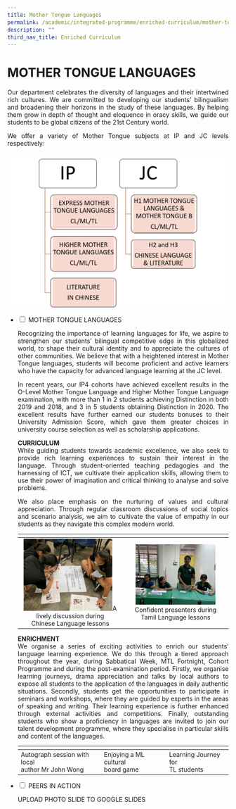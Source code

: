 ```yaml
---
title: Mother Tongue Languages
permalink: /academic/integrated-programme/enriched-curriculum/mother-tongue-languages/
description: ""
third_nav_title: Enriched Curriculum
---
```

# MOTHER TONGUE LANGUAGES

<p style="text-align: justify;">Our department celebrates the diversity of languages and their intertwined rich cultures. We are committed to developing our students’ bilingualism and broadening their horizons in the study of these languages. By helping them grow in depth of thought and eloquence in oracy skills, we guide our students to be global citizens of the 21st Century world.</p>

<p style="text-align: justify;">We offer a variety of Mother Tongue subjects at IP and JC levels respectively:</p>

![](/images/Academic/Enriched%20Curriculum/Mother%20Tongue%20Languages/Picture1_subject%20diagram.jpg)


<ul class="jekyllcodex_accordion">
  <li>
    <input type="checkbox" id="accordion1">
    <label for="accordion1">MOTHER TONGUE LANGUAGES</label>
    <div>
						<p style="text-align: justify;">Recognizing the importance of learning languages for life, we aspire to strengthen our students’ bilingual competitive edge in this globalized world, to shape their cultural identity and to appreciate the cultures of other communities. We believe that with a heightened interest in Mother Tongue languages, students will become proficient and active learners who have the capacity for advanced language learning at the JC level.</p>
			<p style="text-align: justify;">In recent years, our IP4 cohorts have achieved excellent results in the O-Level Mother Tongue Language and Higher Mother Tongue Language examination, with more than 1 in 2 students achieving Distinction in both 2019 and 2018, and 3 in 5 students obtaining Distinction in 2020. The excellent results have further earned our students bonuses to their University Admission Score, which gave them greater choices in university course selection as well as scholarship applications.</p>
			<p style="text-align: justify;"><b>CURRICULUM</b><br>While guiding students towards academic excellence, we also seek to provide rich learning experiences to sustain their interest in the language. Through student-oriented teaching pedagogies and the harnessing of ICT, we cultivate their application skills, allowing them to use their power of imagination and critical thinking to analyse and solve problems.</p>
			<p style="text-align: justify;">We also place emphasis on the nurturing of values and cultural appreciation. Through regular classroom discussions of social topics and scenario analysis, we aim to cultivate the value of empathy in our students as they navigate this complex modern world.</p>
			<table>
<thead>
  <tr>
    <th></th>
    <th></th>
  </tr>
</thead>
<tbody>
  <tr>
    <td style="text-align: center;"><img src="/images/Academic/Enriched%20Curriculum/Mother%20Tongue%20Languages/Picture%202_T_L%20CL.jpg" style="width:90%">A lively discussion during<br>Chinese Language lessons</td>
    <td style="text-align: center;"><img src="/images/Academic/Enriched%20Curriculum/Mother%20Tongue%20Languages/Picture%203_T_L%20ML.jpg" style="width:80%">Confident presenters during<br>Tamil Language lessons</td>
  </tr>
</tbody>
</table>
			<p style="text-align: justify;"><b>ENRICHMENT</b><br>We organise a series of exciting activities to enrich our students’ language learning experience. We do this through a tiered approach throughout the year, during Sabbatical Week, MTL Fortnight, Cohort Programme and during the post-examination period. Firstly, we organise learning journeys, drama appreciation and talks by local authors to expose all students to the application of the languages in daily authentic situations. Secondly, students get the opportunities to participate in seminars and workshops, where they are guided by experts in the areas of speaking and writing. Their learning experience is further enhanced through external activities and competitions. Finally, outstanding students who show a proficiency in languages are invited to join our talent development programme, where they specialise in particular skills and content of the languages.</p>
			<table>
<thead>
  <tr>
    <th></th>
    <th></th>
    <th></th>
  </tr>
</thead>
<tbody>
  <tr>
    <td>Autograph session with local<br>author Mr John Wong</td>
    <td>Enjoying a ML cultural<br>board game</td>
    <td>Learning Journey for<br>TL students</td>
  </tr>
</tbody>
</table>
    </div>
	</li> 
  <li>
    <input type="checkbox" id="accordion2">
    <label for="accordion2">PEERS IN ACTION</label>
    <div>
			<p style="text-align: justify;"> UPLOAD PHOTO SLIDE TO GOOGLE SLIDES</p>
    </div>
	</li> 
	</ul>